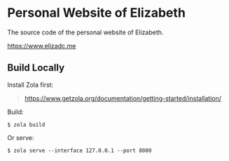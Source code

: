 # Personal Website of Elizabeth

The source code of the personal website of Elizabeth.

https://www.elizadc.me

## Build Locally

Install Zola first:

> <https://www.getzola.org/documentation/getting-started/installation/>

Build:

```
$ zola build
```

Or serve:

```
$ zola serve --interface 127.0.0.1 --port 8080
```
